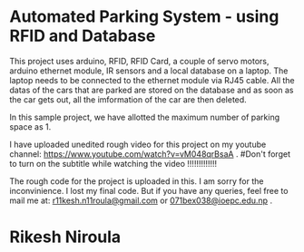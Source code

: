 # Automated Parking System - using RFID and Database

This project uses arduino, RFID, RFID Card, a couple of servo motors, arduino ethernet module, IR sensors and a local database on a laptop. The laptop needs to be connected to the ethernet module via RJ45 cable. All the datas of the cars that are parked are stored on the database and as soon as the car gets out, all the imformation of the car are then deleted.

In this sample project, we have allotted the maximum number of parking space as 1.

I have uploaded unedited rough video for this project on my youtube channel: https://www.youtube.com/watch?v=vM048qrBsaA . #Don't forget to turn on the subtitle while watching the video !!!!!!!!!!!!!

The rough code for the project is uploaded in this. I am sorry for the inconvinience. I lost my final code. But if you have any queries, feel free to mail me at: r11kesh.n11roula@gmail.com or 071bex038@ioepc.edu.np .

# Rikesh Niroula
